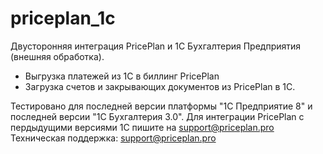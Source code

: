 #  priceplan_1c
Двусторонняя интеграция PricePlan и 1С Бухгалтерия Предприятия (внешняя обработка).

- Выгрузка платежей из 1С в биллинг PricePlan
- Загрузка счетов и закрывающих документов из PricePlan в 1С.

Тестировано для последней версии платформы "1С Предприятие 8" и последней версии "1С Бухгалтерия 3.0". 
Для интеграции PricePlan с пердыдущими версиями 1С пишите на support@priceplan.pro
Техническая поддержка: support@priceplan.pro
